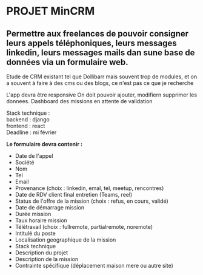 # PROJET MinCRM

## Permettre aux freelances de pouvoir consigner leurs appels téléphoniques, leurs messages linkedin, leurs messages mails dan sune base de données via un formulaire web.

Etude de CRM existant tel que Dollibarr mais souvent trop de modules, et on a souvent à faire à des cms ou des blogs, ce n'est pas ce que je recherche

L'app devra être responsive
On doit pouvoir ajouter, modifiern supprimer les donnees.
Dashboard des missions en attente de validation  

Stack technique :  
backend : django  
frontend : react  
Deadline : mi février  

**Le formulaire devra contenir :**

- Date de l'appel  
- Société  
- Nom  
- Tel  
- Email  
- Provenance (choix : linkedin, emal, tel, meetup, rencontres)  
- Date de RDV client final entretien (Teams, reel)  
- Status de l'offre de la mission (choix : refus, en cours, validé)  
- Date de démarrage mission  
- Durée mission  
- Taux horaire mission  
- Télétravail (choix : fullremote, partialremote, noremote)  
- Intitulé du poste  
- Localisation geographique de la mission  
- Stack technique  
- Description du projet  
- Description de la mission  
- Contrainte spécifique (déplacement maison mere ou autre site)
